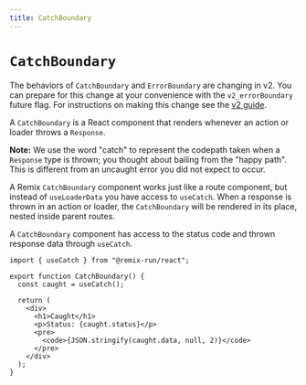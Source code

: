 ```yaml
---
title: CatchBoundary
---
```


# `CatchBoundary`

<docs-warning>The behaviors of `CatchBoundary` and `ErrorBoundary` are changing in v2. You can prepare for this change at your convenience with the `v2_errorBoundary` future flag. For instructions on making this change see the [v2 guide][v2guide].</docs-warning>

A `CatchBoundary` is a React component that renders whenever an action or loader throws a `Response`.

**Note:** We use the word "catch" to represent the codepath taken when a `Response` type is thrown; you thought about bailing from the "happy path". This is different from an uncaught error you did not expect to occur.

A Remix `CatchBoundary` component works just like a route component, but instead of `useLoaderData` you have access to `useCatch`. When a response is thrown in an action or loader, the `CatchBoundary` will be rendered in its place, nested inside parent routes.

A `CatchBoundary` component has access to the status code and thrown response data through `useCatch`.

```tsx
import { useCatch } from "@remix-run/react";

export function CatchBoundary() {
  const caught = useCatch();

  return (
    <div>
      <h1>Caught</h1>
      <p>Status: {caught.status}</p>
      <pre>
        <code>{JSON.stringify(caught.data, null, 2)}</code>
      </pre>
    </div>
  );
}
```

[error-boundary-v2]: ./error-boundary-v2
[v2guide]: ../pages/v2#catchboundary-and-errorboundary
